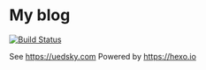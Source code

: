 # My blog
[![Build Status](https://travis-ci.org/yangg/blog.svg?branch=master)](https://travis-ci.org/yangg/blog)

See https://uedsky.com
Powered by https://hexo.io
